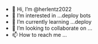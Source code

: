 - 👋 Hi, I’m @herlentz2022
- 👀 I’m interested in ...deploy bots 
- 🌱 I’m currently learning ...deploy 
- 💞️ I’m looking to collaborate on ...
- 📫 How to reach me ...

<!---
herlentz2022/herlentz2022 is a ✨ special ✨ repository because its `README.md` (this file) appears on your GitHub profile.
You can click the Preview link to take a look at your changes.
--->
